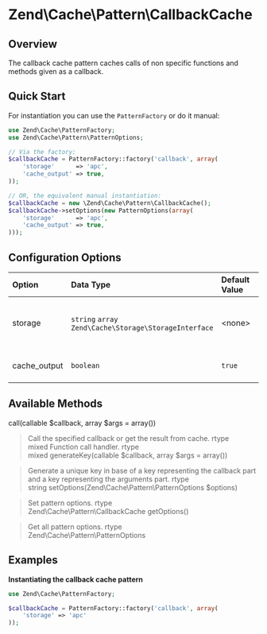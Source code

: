 # Zend\\Cache\\Pattern\\CallbackCache

## Overview

The callback cache pattern caches calls of non specific functions and methods given as a callback.

## Quick Start

For instantiation you can use the `PatternFactory` or do it manual:

```php
use Zend\Cache\PatternFactory;
use Zend\Cache\Pattern\PatternOptions;

// Via the factory:
$callbackCache = PatternFactory::factory('callback', array(
    'storage'      => 'apc',
    'cache_output' => true,
));

// OR, the equivalent manual instantiation:
$callbackCache = new \Zend\Cache\Pattern\CallbackCache();
$callbackCache->setOptions(new PatternOptions(array(
    'storage'      => 'apc',
    'cache_output' => true,
)));
```

## Configuration Options

<table>
<colgroup>
<col width="10%" />
<col width="47%" />
<col width="11%" />
<col width="30%" />
</colgroup>
<thead>
<tr class="header">
<th align="left">Option</th>
<th align="left">Data Type</th>
<th align="left">Default Value</th>
<th align="left">Description</th>
</tr>
</thead>
<tbody>
<tr class="odd">
<td align="left">storage</td>
<td align="left"><code>string</code> <code>array</code>
<code>Zend\Cache\Storage\StorageInterface</code></td>
<td align="left">&lt;none&gt;</td>
<td align="left">The storage to write/read cached data</td>
</tr>
<tr class="even">
<td align="left">cache_output</td>
<td align="left"><code>boolean</code></td>
<td align="left"><code>true</code></td>
<td align="left">Cache output of callback</td>
</tr>
</tbody>
</table>

## Available Methods

call(callable $callback, array $args = array())

> Call the specified callback or get the result from cache.
rtype  
mixed
Function call handler.
rtype  
mixed
generateKey(callable $callback, array $args = array())

> Generate a unique key in base of a key representing the callback part and a key representing the
arguments part.
rtype  
string
setOptions(Zend\\Cache\\Pattern\\PatternOptions $options)

> Set pattern options.
rtype  
Zend\\Cache\\Pattern\\CallbackCache
getOptions()

> Get all pattern options.
rtype  
Zend\\Cache\\Pattern\\PatternOptions
## Examples

**Instantiating the callback cache pattern**

```php
use Zend\Cache\PatternFactory;

$callbackCache = PatternFactory::factory('callback', array(
    'storage' => 'apc'
));
```
